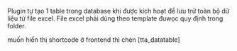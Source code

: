 Plugin tự tạo 1 table trong database khi được kích hoạt để lưu trữ toàn bộ dữ liệu từ file excel. File excel phải dùng theo template đuwọc quy định trong folder.

muốn hiển thị shortcode ở frontend thì chèn [tta_datatable]
